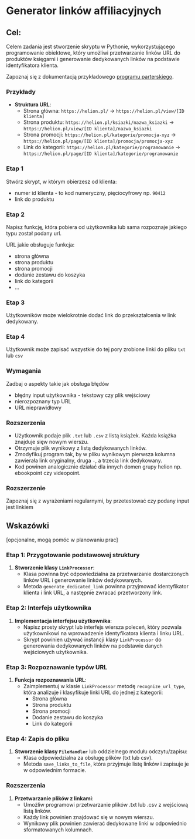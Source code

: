 # Generator linków affiliacyjnych 

## Cel:
Celem zadania jest stworzenie skryptu w Pythonie, wykorzystującego programowanie obiektowe, który umożliwi przetwarzanie linków URL do produktów księgarni i generowanie dedykowanych linków na podstawie identyfikatora klienta.

Zapoznaj się z dokumentacją przykładowego [programu parterskiego](https://program-partnerski.helion.pl/dokumentacjapp.pdf).

### Przykłady
- **Struktura URL**:
  - Strona główna: `https://helion.pl/` → `https://helion.pl/view/[ID klienta]`
  - Strona produktu: `https://helion.pl/ksiazki/nazwa_ksiazki` → `https://helion.pl/view/[ID klienta]/nazwa_ksiazki`
  - Strona promocji: `https://helion.pl/kategorie/promocja-xyz` → `https://helion.pl/page/[ID klienta]/promocja/promocja-xyz`
  - Link do kategorii: `https://helion.pl/kategorie/programowanie` → `https://helion.pl/page/[ID klienta]/kategorie/programowanie`

    
### Etap 1
Stwórz skrypt, w którym obierzesz od klienta:
- numer id klienta - to kod numeryczny, pięciocyfrowy np. `90412`
- link do produktu

### Etap 2
Napisz funkcję, która pobiera od użytkownika lub sama rozpoznaje jakiego typu został podany url.

URL jakie obsługuje funkcja:
- strona główna
- strona produktu
- strona promocji
- dodanie zestawu do koszyka
- link do kategorii
-  ...

### Etap 3

Użytkowników może wielokrotnie dodać link do przekształcenia w link dedykowany.

### Etap 4

Użytkownik może zapisać wszystkie do tej pory zrobione linki do pliku `txt` lub `csv`

### Wymagania

Zadbaj o aspekty takie jak obsługa błędów 
- błędny input użytkownika - tekstowy czy plik wejściowy
- nierozpoznany typ URL
- URL nieprawidłowy


### Rozszerzenia
- Użytkownik podaje plik `.txt` lub `.csv` z listą książek. Każda książka znajduje sięw nowym wierszu.
- Otrzymuje plik wynikowy z listą dedykowanych linków.
- Zmodyfikuj program tak, by w pliku wynikowym pierwsza kolumna zawierała link oryginalny, druga `-`, a trzecia link dedykowany.
- Kod powinen analogicznie działać dla innych domen grupy helion np. ebookpoint czy videopoint.

### Rozszerzenie

Zapoznaj się z wyrażeniami regularnymi, by przetestować czy podany input jest linkiem


## Wskazówki
[opcjonalne, mogą pomóc w planowaniu prac]

### Etap 1: Przygotowanie podstawowej struktury
1. **Stworzenie klasy `LinkProcessor`**:
   - Klasa powinna być odpowiedzialna za przetwarzanie dostarczonych linków URL i generowanie linków dedykowanych.
   - Metoda `generate_dedicated_link` powinna przyjmować identyfikator klienta i link URL, a następnie zwracać przetworzony link.

### Etap 2: Interfejs użytkownika
1. **Implementacja interfejsu użytkownika**:
   - Napisz prosty skrypt lub interfejs wiersza poleceń, który pozwala użytkownikowi na wprowadzenie identyfikatora klienta i linku URL.
   - Skrypt powinien używać instancji klasy `LinkProcessor` do generowania dedykowanych linków na podstawie danych wejściowych użytkownika.

### Etap 3: Rozpoznawanie typów URL
1. **Funkcja rozpoznawania URL**:
   - Zaimplementuj w klasie `LinkProcessor` metodę `recognize_url_type`, która analizuje i klasyfikuje linki URL do jednej z kategorii:
     - Strona główna
     - Strona produktu
     - Strona promocji
     - Dodanie zestawu do koszyka
     - Link do kategorii

### Etap 4: Zapis do pliku
1. **Stworzenie klasy `FileHandler`** lub oddzielnego modułu odczytu/zapisu:
   - Klasa odpowiedzialna za obsługę plików (txt lub csv).
   - Metoda `save_links_to_file`, która przyjmuje listę linków i zapisuje je w odpowiednim formacie.

### Rozszerzenia
1. **Przetwarzanie plików z linkami**:
   - Umożliw programowi przetwarzanie plików .txt lub .csv z wejściową listą linków.
   - Każdy link powinien znajdować się w nowym wierszu.
   - Wynikowy plik powinien zawierać dedykowane linki w odpowiednio sformatowanych kolumnach.

